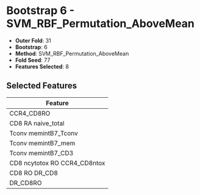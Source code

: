 # Bootstrap 6 - SVM_RBF_Permutation_AboveMean

- **Outer Fold**: 31
- **Bootstrap**: 6
- **Method**: SVM_RBF_Permutation_AboveMean
- **Fold Seed**: 77
- **Features Selected**: 8

## Selected Features

| Feature |
|---------|
| CCR4_CD8RO |
| CD8 RA naive_total |
| Tconv memintB7_Tconv |
| Tconv memintB7_mem |
| Tconv memintB7_CD3 |
| CD8 ncytotox RO CCR4_CD8ntox |
| CD8 RO DR_CD8 |
| DR_CD8RO |
